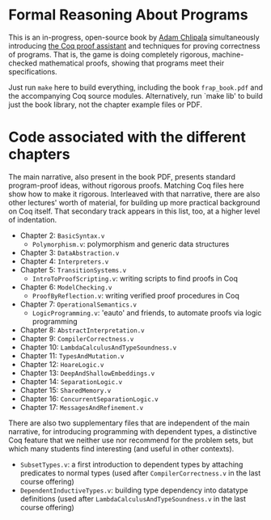 # Formal Reasoning About Programs

This is an in-progress, open-source book by [Adam Chlipala](http://adam.chlipala.net/) simultaneously introducing [the Coq proof assistant](http://coq.inria.fr/) and techniques for proving correctness of programs.  That is, the game is doing completely rigorous, machine-checked mathematical proofs, showing that programs meet their specifications.

Just run `make` here to build everything, including the book `frap_book.pdf` and the accompanying Coq source modules.  Alternatively, run `make lib' to build just the book library, not the chapter example files or PDF.

# Code associated with the different chapters

The main narrative, also present in the book PDF, presents standard program-proof ideas, without rigorous proofs.  Matching Coq files here show how to make it rigorous.  Interleaved with that narrative, there are also other lectures' worth of material, for building up more practical background on Coq itself.  That secondary track appears in this list, too, at a higher level of indentation.

* Chapter 2: `BasicSyntax.v`
  * `Polymorphism.v`: polymorphism and generic data structures
* Chapter 3: `DataAbstraction.v`
* Chapter 4: `Interpreters.v`
* Chapter 5: `TransitionSystems.v`
  * `IntroToProofScripting.v`: writing scripts to find proofs in Coq
* Chapter 6: `ModelChecking.v`
  * `ProofByReflection.v`: writing verified proof procedures in Coq
* Chapter 7: `OperationalSemantics.v`
  * `LogicProgramming.v`: 'eauto' and friends, to automate proofs via logic programming
* Chapter 8: `AbstractInterpretation.v`
* Chapter 9: `CompilerCorrectness.v`
* Chapter 10: `LambdaCalculusAndTypeSoundness.v`
* Chapter 11: `TypesAndMutation.v`
* Chapter 12: `HoareLogic.v`
* Chapter 13: `DeepAndShallowEmbeddings.v`
* Chapter 14: `SeparationLogic.v`
* Chapter 15: `SharedMemory.v`
* Chapter 16: `ConcurrentSeparationLogic.v`
* Chapter 17: `MessagesAndRefinement.v`

There are also two supplementary files that are independent of the main narrative, for introducing programming with dependent types, a distinctive Coq feature that we neither use nor recommend for the problem sets, but which many students find interesting (and useful in other contexts).
* `SubsetTypes.v`: a first introduction to dependent types by attaching predicates to normal types (used after `CompilerCorrectness.v` in the last course offering)
* `DependentInductiveTypes.v`: building type dependency into datatype definitions (used after `LambdaCalculusAndTypeSoundness.v` in the last course offering)
